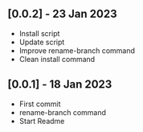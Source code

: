 ## [0.0.2] - 23 Jan 2023
- Install script
- Update script
- Improve rename-branch command
- Clean install command

## [0.0.1] - 18 Jan 2023
- First commit
- rename-branch command
- Start Readme